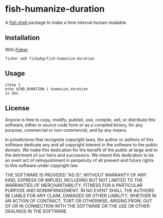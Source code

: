 # fish-humanize-duration

A [fish shell](https://fishshell.com) package to make a time interval human readable. 

## Installation

With [Fisher](https://github.com/jorgebucaran/fisher)

```
fisher add fishpkg/fish-humanize-duration
```

## Usage

```fish
sleep 1
echo $CMD_DURATION | humanize_duration
1s 5ms
```

## License

Anyone is free to copy, modify, publish, use, compile, sell, or distribute this software, either in source code form or as a compiled binary, for any purpose, commercial or non-commercial, and by any means.

In jurisdictions that recognize copyright laws, the author or authors of this software dedicate any and all copyright interest in the software to the public domain. We make this dedication for the benefit of the public at large and to the detriment of our heirs and successors. We intend this dedication to be an overt act of relinquishment in perpetuity of all present and future rights to this software under copyright law.

THE SOFTWARE IS PROVIDED "AS IS", WITHOUT WARRANTY OF ANY KIND, EXPRESS OR IMPLIED, INCLUDING BUT NOT LIMITED TO THE WARRANTIES OF MERCHANTABILITY, FITNESS FOR A PARTICULAR PURPOSE AND NONINFRINGEMENT. IN NO EVENT SHALL THE AUTHORS BE LIABLE FOR ANY CLAIM, DAMAGES OR OTHER LIABILITY, WHETHER IN AN ACTION OF CONTRACT, TORT OR OTHERWISE, ARISING FROM, OUT OF OR IN CONNECTION WITH THE SOFTWARE OR THE USE OR OTHER DEALINGS IN THE SOFTWARE.
